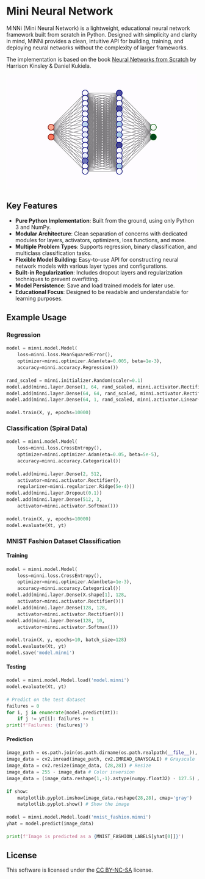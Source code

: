 # Mini Neural Network

MiNNi (Mini Neural Network) is a lightweight, educational neural network framework built from scratch in Python. Designed with simplicity and clarity in mind, MiNNi provides a clean, intuitive API for building, training, and deploying neural networks without the complexity of larger frameworks.

The implementation is based on the book [Neural Networks from Scratch](https://nnfs.io) by Harrison Kinsley & Daniel Kukiela.

![Animation](media/network.gif)

## Key Features

- **Pure Python Implementation**: Built from the ground, using only Python 3 and NumPy.
- **Modular Architecture**: Clean separation of concerns with dedicated modules for layers, activators, optimizers, loss functions, and more.
- **Multiple Problem Types**: Supports regression, binary classification, and multiclass classification tasks.
- **Flexible Model Building**: Easy-to-use API for constructing neural network models with various layer types and configurations.
- **Built-in Regularization**: Includes dropout layers and regularization techniques to prevent overfitting.
- **Model Persistence**: Save and load trained models for later use.
- **Educational Focus**: Designed to be readable and understandable for learning purposes.

## Example Usage

### Regression

```python
model = minni.model.Model(
    loss=minni.loss.MeanSquaredError(),
    optimizer=minni.optimizer.Adam(eta=0.005, beta=1e-3),
    accuracy=minni.accuracy.Regression())

rand_scaled = minni.initializer.Random(scaler=0.1)
model.add(minni.layer.Dense(1, 64, rand_scaled, minni.activator.Rectifier()))
model.add(minni.layer.Dense(64, 64, rand_scaled, minni.activator.Rectifier()))
model.add(minni.layer.Dense(64, 1, rand_scaled, minni.activator.Linear()))

model.train(X, y, epochs=10000)
```

### Classification (Spiral Data)

```python
model = minni.model.Model(
    loss=minni.loss.CrossEntropy(),
    optimizer=minni.optimizer.Adam(eta=0.05, beta=5e-5),
    accuracy=minni.accuracy.Categorical())

model.add(minni.layer.Dense(2, 512, 
    activator=minni.activator.Rectifier(),
    regularizer=minni.regularizer.Ridge(5e-4)))
model.add(minni.layer.Dropout(0.1))
model.add(minni.layer.Dense(512, 3, 
    activator=minni.activator.Softmax()))

model.train(X, y, epochs=10000)
model.evaluate(Xt, yt)
```

### MNIST Fashion Dataset Classification

#### Training

```python
model = minni.model.Model(
    loss=minni.loss.CrossEntropy(),
    optimizer=minni.optimizer.Adam(beta=1e-3),
    accuracy=minni.accuracy.Categorical())
model.add(minni.layer.Dense(X.shape[1], 128, 
    activator=minni.activator.Rectifier()))
model.add(minni.layer.Dense(128, 128, 
    activator=minni.activator.Rectifier()))
model.add(minni.layer.Dense(128, 10, 
    activator=minni.activator.Softmax()))

model.train(X, y, epochs=10, batch_size=128)
model.evaluate(Xt, yt)
model.save('model.minni')
```

#### Testing

```python
model = minni.model.Model.load('model.minni')
model.evaluate(Xt, yt)

# Predict on the test dataset
failures = 0
for i, j in enumerate(model.predict(Xt)):
    if j != yt[i]: failures += 1
print(f'Failures: {failures}')
```

#### Prediction

```python
image_path = os.path.join(os.path.dirname(os.path.realpath(__file__)), 'image.png')
image_data = cv2.imread(image_path, cv2.IMREAD_GRAYSCALE) # Grayscale
image_data = cv2.resize(image_data, (28,28)) # Resize 
image_data = 255 - image_data # Color inversion
image_data = (image_data.reshape(1,-1).astype(numpy.float32) - 127.5) / 127.5

if show:
    matplotlib.pyplot.imshow(image_data.reshape(28,28), cmap='gray')
    matplotlib.pyplot.show() # Show the image

model = minni.model.Model.load('mnist_fashion.minni')
yhat = model.predict(image_data)

print(f'Image is predicted as a {MNIST_FASHION_LABELS[yhat[0]]}')
```

## License

This software is licensed under the [CC BY-NC-SA](https://creativecommons.org/licenses/by-nc-sa/4.0/) license.
